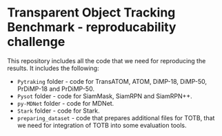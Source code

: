 # Transparent Object Tracking Benchmark - reproducability challenge


This repository includes all the code that we need for reproducing the results.
It includes the following:
- `Pytraking` folder - code for TransATOM, ATOM, DiMP-18, DiMP-50, PrDiMP-18 and PrDiMP-50.
- `Pysot` folder - code for SiamMask, SiamRPN and SiamRPN++.
- `py-MDNet` folder - code for MDNet.
- `Stark` folder - code for Stark.
- `preparing_dataset` - code that prepares additional files for TOTB, that we need for integration of TOTB into some evaluation tools.

